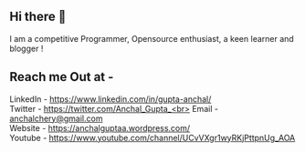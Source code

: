 ## Hi there 👋

I am a competitive Programmer, Opensource enthusiast, a keen learner and blogger !

## Reach me Out at -

LinkedIn - https://www.linkedin.com/in/gupta-anchal/ <br>
Twitter - https://twitter.com/Anchal_Gupta_<br>
Email - anchalchery@gmail.com <br>
Website - https://anchalguptaa.wordpress.com/ <br>
Youtube - https://www.youtube.com/channel/UCvVXgr1wyRKjPttpnUg_AOA <br>
